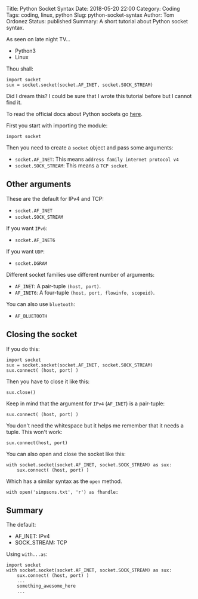 Title: Python Socket Syntax
Date: 2018-05-20 22:00
Category: Coding
Tags: coding, linux, python
Slug: python-socket-syntax
Author: Tom Ordonez
Status: published
Summary: A short tutorial about Python socket syntax.

As seen on late night TV...

* Python3
* Linux

Thou shall:

    import socket
    sux = socket.socket(socket.AF_INET, socket.SOCK_STREAM)

Did I dream this? I could be sure that I wrote this tutorial before but I cannot find it.

To read the official docs about Python sockets go <a href="https://docs.python.org/3/library/socket.html" target="_blank">here</a>.

First you start with importing the module:

    import socket

Then you need to create a `socket` object and pass some arguments:

* `socket.AF_INET`: This means `address family internet protocol v4`
* `socket.SOCK_STREAM`: This means a `TCP socket`.

## Other arguments

These are the default for IPv4 and TCP:

* `socket.AF_INET`
* `socket.SOCK_STREAM`

If you want `IPv6`:

* `socket.AF_INET6`

If you want `UDP`:

* `socket.DGRAM`

Different socket families use different number of arguments:

* `AF_INET`: A pair-tuple `(host, port)`.
* `AF_INET6`: A four-tuple `(host, port, flowinfo, scopeid)`.

You can also use `bluetooth`:

* `AF_BLUETOOTH`

## Closing the socket

If you do this:

    import socket
    sux = socket.socket(socket.AF_INET, socket.SOCK_STREAM)
    sux.connect( (host, port) )

Then you have to close it like this:

    sux.close()

Keep in mind that the argument for `IPv4` (`AF_INET`) is a pair-tuple:

    sux.connect( (host, port) )

You don't need the whitespace but it helps me remember that it needs a tuple. This won't work:

    sux.connect(host, port)

You can also open and close the socket like this:

    with socket.socket(socket.AF_INET, socket.SOCK_STREAM) as sux:
        sux.connect( (host, port) )

Which has a similar syntax as the `open` method.

    with open('simpsons.txt', 'r') as fhandle:

## Summary

The default:

* AF_INET: IPv4
* SOCK_STREAM: TCP

Using `with...as`:

    import socket
    with socket.socket(socket.AF_INET, socket.SOCK_STREAM) as sux:
        sux.connect( (host, port) )
        ...
        something_awesome_here
        ...